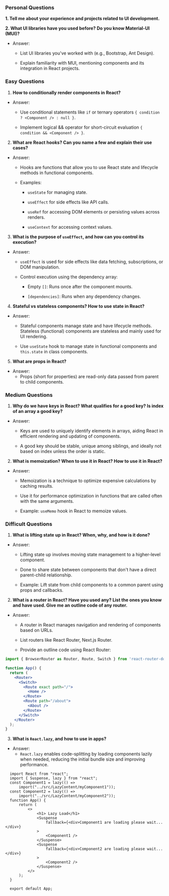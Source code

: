 
### Personal Questions 

 **1. Tell me about your experience and projects related to UI development.**  

 **2. What UI libraries have you used before? Do you know Material-UI (MUI)?**  
  - Answer:
    - List UI libraries you've worked with (e.g., Bootstrap, Ant Design).

    - Explain familiarity with MUI, mentioning components and its integration in React projects.
    

### Easy Questions
1. **How to conditionally render components in React?**  
  - Answer: 
    - Use conditional statements like `if` or ternary operators `{ condition ? <Component /> : null }`.
 
    - Implement logical && operator for short-circuit evaluation `{ condition && <Component /> }`.
 
2. **What are React hooks? Can you name a few and explain their use cases?**  
  - Answer:
    - Hooks are functions that allow you to use React state and lifecycle methods in functional components.
 
    - Examples: 
      - `useState` for managing state.
 
      - `useEffect` for side effects like API calls.
 
      - `useRef` for accessing DOM elements or persisting values across renders.
 
      - `useContext` for accessing context values.
 
3. **What is the purpose of `useEffect`, and how can you control its execution?**  
  - Answer: 
    - `useEffect` is used for side effects like data fetching, subscriptions, or DOM manipulation.
 
    - Control execution using the dependency array: 
      - Empty `[]`: Runs once after the component mounts.
 
      - `[dependencies]`: Runs when any dependency changes.

4. **Stateful vs stateless components? How to use state in React?**  
  - Answer:
    - Stateful components manage state and have lifecycle methods. Stateless (functional) components are stateless and mainly used for UI rendering.
 
    - Use `useState` hook to manage state in functional components and `this.state` in class components.
5. **What are props in React?**  
  - Answer:
    - Props (short for properties) are read-only data passed from parent to child components.

### Medium Questions 
 
1. **Why do we have keys in React? What qualifies for a good key? Is index of an array a good key?**  
  - Answer:
    - Keys are used to uniquely identify elements in arrays, aiding React in efficient rendering and updating of components.

    - A good key should be stable, unique among siblings, and ideally not based on index unless the order is static.
 
2. **What is memoization? When to use it in React? How to use it in React?**  
  - Answer:
    - Memoization is a technique to optimize expensive calculations by caching results.

    - Use it for performance optimization in functions that are called often with the same arguments.
 
    - Example: `useMemo` hook in React to memoize values.
 


### Difficult Questions 
 
1. **What is lifting state up in React? When, why, and how is it done?**  
  - Answer:
    - Lifting state up involves moving state management to a higher-level component.

    - Done to share state between components that don't have a direct parent-child relationship.

    - Example: Lift state from child components to a common parent using props and callbacks.
 
2. **What is a router in React? Have you used any? List the ones you know and have used. Give me an outline code of any router.**  
  - Answer:
    - A router in React manages navigation and rendering of components based on URLs.

    - List routers like React Router, Next.js Router.
 
    - Provide an outline code using React Router:

```jsx
import { BrowserRouter as Router, Route, Switch } from 'react-router-dom';

function App() {
  return (
    <Router>
      <Switch>
        <Route exact path="/">
          <Home />
        </Route>
        <Route path="/about">
          <About />
        </Route>
      </Switch>
    </Router>
  );
}
```



 



 
3. **What is `React.lazy`, and how to use in apps?**  
  - Answer: 
    - `React.lazy` enables code-splitting by loading components lazily when needed, reducing the initial bundle size and improving performance.
  ```
    import React from "react";
    import { Suspense, lazy } from "react";
    const Component1 = lazy(() => 
        import("../src/LazyContent/myComponent1"));
    const Component2 = lazy(() => 
        import("../src/LazyContent/myComponent2"));
    function App() {
        return (
            <>
                <h1> Lazy Load</h1>
                <Suspense
                    fallback={<div>Component1 are loading please wait...</div>}
                >
                    <Component1 />
                </Suspense>
                <Suspense
                    fallback={<div>Component2 are loading please wait...</div>}
                >
                    <Component2 />
                </Suspense>
            </>
        );
    }

    export default App;
  ```
